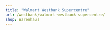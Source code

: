 ```yaml
---
title: "Walmart Westbank Supercentre"
url: /westbank/walmart-westbank-supercentre/
shop: Warenhaus
---
```

